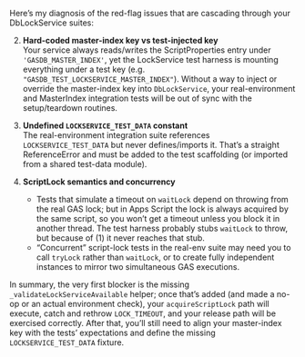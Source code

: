 Here’s my diagnosis of the red-flag issues that are cascading through your DbLockService suites:

2.  **Hard-coded master-index key vs test-injected key**  
    Your service always reads/writes the ScriptProperties entry under `'GASDB_MASTER_INDEX'`, yet the LockService test harness is mounting everything under a test key (e.g. `"GASDB_TEST_LOCKSERVICE_MASTER_INDEX"`).  Without a way to inject or override the master-index key into `DbLockService`, your real-environment and MasterIndex integration tests will be out of sync with the setup/teardown routines.

3.  **Undefined `LOCKSERVICE_TEST_DATA` constant**  
    The real-environment integration suite references `LOCKSERVICE_TEST_DATA` but never defines/imports it.  That’s a straight ReferenceError and must be added to the test scaffolding (or imported from a shared test-data module).

4.  **ScriptLock semantics and concurrency**  
    -  Tests that simulate a timeout on `waitLock` depend on throwing from the real GAS lock; but in Apps Script the lock is always acquired by the same script, so you won’t get a timeout unless you block it in another thread.  The test harness probably stubs `waitLock` to throw, but because of (1) it never reaches that stub.  
    -  “Concurrent” script-lock tests in the real-env suite may need you to call `tryLock` rather than `waitLock`, or to create fully independent instances to mirror two simultaneous GAS executions.  

In summary, the very first blocker is the missing `_validateLockServiceAvailable` helper; once that’s added (and made a no-op or an actual environment check), your `acquireScriptLock` path will execute, catch and rethrow `LOCK_TIMEOUT`, and your release path will be exercised correctly.  After that, you’ll still need to align your master-index key with the tests’ expectations and define the missing `LOCKSERVICE_TEST_DATA` fixture.